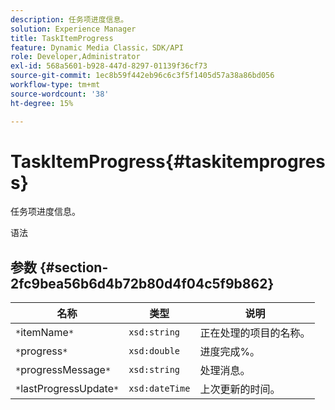 ```yaml
---
description: 任务项进度信息。
solution: Experience Manager
title: TaskItemProgress
feature: Dynamic Media Classic，SDK/API
role: Developer,Administrator
exl-id: 568a5601-b928-447d-8297-01139f36cf73
source-git-commit: 1ec8b59f442eb96c6c3f5f1405d57a38a86bd056
workflow-type: tm+mt
source-wordcount: '38'
ht-degree: 15%

---
```


# TaskItemProgress{#taskitemprogress}

任务项进度信息。

语法

## 参数 {#section-2fc9bea56b6d4b72b80d4f04c5f9b862}

| 名称 | 类型 | 说明 |
|---|---|---|
| `*`itemName`*` | `xsd:string` | 正在处理的项目的名称。 |
| `*`progress`*` | `xsd:double` | 进度完成%。 |
| `*`progressMessage`*` | `xsd:string` | 处理消息。 |
| `*`lastProgressUpdate`*` | `xsd:dateTime` | 上次更新的时间。 |
